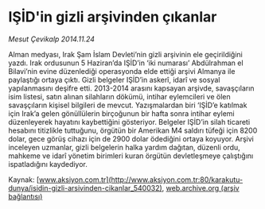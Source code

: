 # IŞİD'in gizli arşivinden çıkanlar

*Mesut Çevikalp 2014.11.24*

<div class="pNewsDetailMainContent" itemprop="articleBody">
 <p>
  Alman medyası, Irak Şam İslam Devleti’nin gizli arşivinin ele geçirildiğini yazdı. Irak ordusunun 5 Haziran’da IŞİD’in ‘iki numarası’ Abdülrahman el Bilavi’nin evine düzenlediği operasyonda elde ettiği arşivi Almanya ile paylaştığı ortaya çıktı. Gizli belgeler IŞİD’in askerî, idarî ve sosyal yapılanmasını deşifre etti. 2013-2014 arasını kapsayan arşivde, savaşçıların isim listesi, satın alınan silahların dökümü, intihar eylemcileri ve ölen savaşçıların kişisel bilgileri de mevcut. Yazışmalardan biri ‘IŞİD’e katılmak için Irak’a gelen gönüllülerin birçoğunun bir hafta sonra intihar eylemi düzenleyerek hayatını kaybettiğini gösteriyor. Belgeler IŞİD’in silah ticareti hesabını titizlikle tuttuğunu, örgütün bir Amerikan M4 saldırı tüfeği için 8200 dolar, gece görüş cihazı için de 2900 dolar ödediğini ortaya koyuyor. Arşivi inceleyen uzmanlar, gizli belgelerin halka yardım dağıtan, düzenli ordu, mahkeme ve idarî yönetim birimleri kuran örgütün devletleşmeye çalıştığını ispatladığını kaydediyor.
 </p>
</div>


Kaynak: [www.aksiyon.com.tr](http://www.aksiyon.com.tr:80/karakutu-dunya/isidin-gizli-arsivinden-cikanlar_540032), [web.archive.org (arşiv bağlantısı)](http://web.archive.org/web/20141222220510/http://www.aksiyon.com.tr:80/karakutu-dunya/isidin-gizli-arsivinden-cikanlar_540032)
